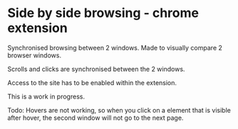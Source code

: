 # Side by side browsing - chrome extension
Synchronised browsing between 2 windows.
Made to visually compare 2 browser windows.

Scrolls and clicks are synchronised between the 2 windows.

Access to the site has to be enabled within the extension.

This is a work in progress.

Todo:
Hovers are not working, so when you click on a element that is visible after hover, the second window will not go to the next page.